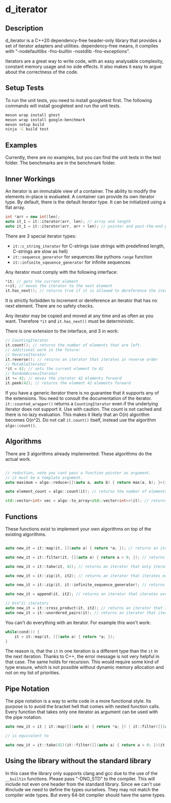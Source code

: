 # d_iterator

## Description

d_iterator is a C++20 dependency-free header-only library that provides a set of iterator adapters and utilities.
dependency-free means, it compiles with "-nodefaultlibs -fno-builtin -nostdlib -fno-exceptions".

Iterators are a great way to write code, with an easy analysable complexity, constant memory usage and no side effects.
It also makes it easy to argue about the correctness of the code.

## Setup Tests

To run the unit tests, you need to install googletest first.
The following commands will install googletest and run the unit tests.

```bash
meson wrap install gtest
meson wrap install google-benchmark
meson setup build
ninja -C build test
```

## Examples

Currently, there are no examples, but you can find the unit tests in the test folder.
The benchmarks are in the benchmark folder.

## Inner Workings

An iterator is an immutable view of a container.
The ability to modify the elements in-place is evaluated.
A container can provide its own iterator type.
By default, there is the default iterator type.
It can be initialized using a flat array.

```cpp
int *arr = new int[len];
auto it_1 = it::iterator(arr, len); // array and length
auto it_1 = it::iterator(arr, arr + len); // pointer and past-the-end pointer pair
```

There are 3 special iterator types:

- `it::c_string_iterator` for C-strings (use strings with predefined length, C-strings are slow as hell)
- `it::sequence_generator` for sequences like pythons `range` function
- `it::infinite_sqeuence_generator` for infinite sequences

Any iterator must comply with the following interface:

```cpp
*it; // gets the current element
++it; // moves the iterator to the next element
it.has_next(); // returns true if it is allowed to dereference the iterator
```

It is strictly forbidden to increment or dereference an iterator that has no next element.
There are no safety checks.

Any iterator may be copied and moved at any time and as often as you want.
Therefore `*it` and `it.has_next()` must be deterministic.

There is one extension to the interface, and 3 in work:

```cpp
// CountingIterator
it.count(); // returns the number of elements that are left.
// additional work in the future:
// ReverseIterator
it.reverse(); // returns an iterator that iterates in reverse order
// MutableIterator
*it = 42; // sets the current element to 42
// RandomAccessIterator
it += 42; // moves the iterator 42 elements forward
it.peek(42); // returns the element 42 elements forward
```

If you have a generic iterator there is no guarantee that it supports any of the extensions.
You need to consult the documentation of the iterator.
`it::counted_wrapper()` returns a `CountingIterator` even if the underlying iterator does not support it.
Use with caution.
The count is not cached and there is no lazy evaluation.
This makes it likely that an O(n) algorithm becomes O(n^2).
Do not call `it.count()` itself, instead use the algorithm `algo::count()`.

## Algorithms

There are 3 algorithms already implemented:
These algorithms do the actual work.

```cpp

// reduction, note you cant pass a function pointer as argument.
// it must be a template argument.
auto maximum = algo::reduce<[](auto a, auto b) { return max(a, b); }>(it, 0); // returns the maximum element

auto element_count = algo::count(it); // returns the number of elements

std::vector<int> vec = algo::to_array<std::vector<int>>(it); // returns a vector with all elements
```

## Functions

These functions exist to implement your own algorithms on top of the existing algorithms.

```cpp

auto new_it = it::map(it, [](auto a) { return *a; }); // returns an iterator that applies the function to each element

auto new_it = it::filter(it, [](auto a) { return a > 0; }); // returns an iterator that only iterates over elements that satisfy the predicate

auto new_it = it::take(it, 42); // returns an iterator that only iterates over the first 42 elements

auto new_it = it::zip(it, it2); // returns an iterator that iterates over both iterators at the same time

auto new_it = it::zip(it, it::infinite_sequence_generator); // returns an iterator that emumerates the elements of the first iterator

auto new_it = append(it, it2); // returns an iterator that iterates over the first iterator and then over the second iterator

// O(n^2) iterators
auto new_it = it::cross_product(it, it2); // returns an iterator that iterates over all pairs of elements of both iterators
auto new_it = it::unordered_pairs(it); // returns an iterator that iterates over all unordered pairs of elements of the iterator
```

You can't do everything with an iterator.
For example this won't work:

```cpp
while(cond()) {
    it = it::map(it, [](auto a) { return *a; });
}
```

The reason is, that the `it` in one iteration is a different type than the `it` in the next iteration.
Thanks to C++, the error message is not very helpful in that case.
The same holds for recursion.
This would require some kind of type erasure, which is not possible without dynamic memory allocation and not on my list
of priorities.

## Pipe Notation

The pipe notation is a way to write code in a more functional style.
Its purpose is to avoid the bracket hell that comes with nested function calls.
Every function that takes only one iterator as argument can be used with the pipe notation.

```cpp
auto new_it = it | it::map([](auto a) { return *a; }) | it::filter([](auto a) { return a > 0; }) | it::take(42);

// is equivalent to

auto new_it = it::take(42)(it::filter([](auto a) { return a > 0; })(it::map([](auto a) { return *a; })(it)));
```

## Using the library without the standard library

In this case the library only supports clang and gcc due to the use of the `__builtin` functions.
Please pass "-DNO_STD" to the compiler.
This will include not even one header from the standard library.
Since we can't use #include <cstdint> we need to define the types ourselves.
They may not match the compiler wide types.
But every 64-bit compiler should have the same types.


